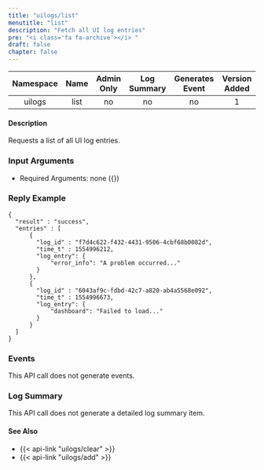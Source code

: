 ```yaml
---
title: "uilogs/list"
menutitle: "list"
description: "Fetch all UI log entries"
pre: "<i class='fa fa-archive'></i> "
draft: false
chapter: false
---
```


| Namespace | Name | Admin Only | Log Summary | Generates Event | Version Added
|:----------------:|:--------:|:--------:|:--------:|:--------:|:---:|
| uilogs | list | no | no | no | 1 |

#### Description
Requests a list of all UI log entries.

### Input Arguments
* Required Arguments: none ({})

### Reply Example
```
{
  "result" : "success",
  "entries" : [
      {
        "log_id" : "f7d4c622-f432-4431-9506-4cbf68b0082d",
        "time_t" : 1554996212,
        "log_entry": {
            "error_info": "A problem occurred..."
        }
      },
      {
        "log_id" : "6043af9c-fdbd-42c7-a820-ab4a5568e092",
        "time_t" : 1554996673,
        "log_entry": {
            "dashboard": "Failed to load..."
        }
      }
  ]
}
```

### Events
This API call does not generate events.

### Log Summary
This API call does not generate a detailed log summary item.


#### See Also
* {{< api-link "uilogs/clear" >}}
* {{< api-link "uilogs/add" >}}
